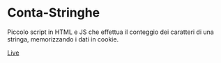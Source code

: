 ﻿# Conta-Stringhe

Piccolo script in HTML e JS che effettua il conteggio dei caratteri di una stringa, memorizzando i dati in cookie.

<a href="https://bit.ly/2RIrGw0">Live</a>